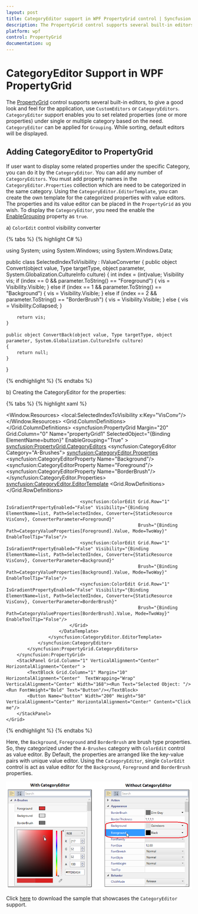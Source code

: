 ```yaml
---
layout: post
title: CategoryEditor support in WPF PropertyGrid control | Syncfusion
description: The PropertyGrid control supports several built-in editors, to give a good look and feel for the application using CustomEditors or CategoryEditors.
platform: wpf
control: PropertyGrid 
documentation: ug
---
```


# CategoryEditor Support in WPF PropertyGrid

The [PropertyGrid](https://www.syncfusion.com/wpf-ui-controls/propertygrid) control supports several built-in editors, to give a good look and feel for the application, use `CustomEditors` or `CategoryEditors`. `CategoryEditor` support enables you to set related properties (one or more properties) under single or multiple category based on the need. `CategoryEditor` can be applied for `Grouping`. While sorting, default editors will be displayed.

## Adding CategoryEditor to PropertyGrid

If user want to display some related properties under the specific Category, you can do it by the `CategoryEditor`. You can add any number of `CategoryEditors`. You must add property names in the `CategoryEditor.Properties` collection which are need to be categorized in the same category. Using the `CategoryEditor.EditorTemplate`, you can create the own template for the categorized properties with value editors. The properties and its value editor can be placed in the `PropertyGrid` as you wish. To display the `CategoryEditor`, you need the enable the [EnableGrouping](https://help.syncfusion.com/cr/wpf/Syncfusion.PropertyGrid.Wpf~Syncfusion.Windows.PropertyGrid.PropertyGrid~EnableGrouping.html) property as `true`.    

a) `ColorEdit` control visibility converter

{% tabs %}
{% highlight C# %}

using System;
using System.Windows;
using System.Windows.Data;

public class SelectedIndexToVisibility : IValueConverter
{
    public object Convert(object value, Type targetType, object parameter, System.Globalization.CultureInfo culture)
    {
        int index = (int)value;
        Visibility vis;
        if (index == 0 && parameter.ToString() == "Foreground")
        {
            vis = Visibility.Visible;
        }
        else if (index == 1 && parameter.ToString() == "Background")
        {
            vis = Visibility.Visible;
        }
        else if (index == 2 && parameter.ToString() == "BorderBrush")
        {
            vis = Visibility.Visible;
        }
        else
        {
            vis = Visibility.Collapsed;
        }

        return vis;
    }

    public object ConvertBack(object value, Type targetType, object parameter, System.Globalization.CultureInfo culture)
    {
        return null;
    }
}

{% endhighlight %}
{% endtabs %}
 
 b) Creating the CategoryEditor for the properties:

{% tabs %}
{% highlight xaml %}

<Window.Resources>
        <local:SelectedIndexToVisibility x:Key="VisConv"/>
</Window.Resources>
    <Grid>
        <Grid.ColumnDefinitions>
            <ColumnDefinition></ColumnDefinition>
            <ColumnDefinition Width="300"></ColumnDefinition>
        </Grid.ColumnDefinitions>
        <syncfusion:PropertyGrid Margin="20" Grid.Column="0" Name="propertyGrid1" SelectedObject="{Binding ElementName=button}" EnableGrouping="True" >
            <syncfusion:PropertyGrid.CategoryEditors>
                <syncfusion:CategoryEditor Category="A-Brushes">
                    <syncfusion:CategoryEditor.Properties>
                        <syncfusion:CategoryEditorProperty Name="Background"/>
                        <syncfusion:CategoryEditorProperty Name="Foreground"/>
                        <syncfusion:CategoryEditorProperty Name="BorderBrush"/>
                    </syncfusion:CategoryEditor.Properties>
                    <syncfusion:CategoryEditor.EditorTemplate>
                        <DataTemplate>
                            <Grid>
                                <Grid.RowDefinitions>
                                    <RowDefinition />
                                    <RowDefinition />
                                </Grid.RowDefinitions>
                                <ListBox BorderBrush="Transparent" x:Name="list" SelectedIndex="0">
                                    <StackPanel HorizontalAlignment="Center" Orientation="Horizontal">
                                        <TextBlock Text="Foreground" Margin="5" Width="80"/>
                                        <Rectangle Stroke="Black" Fill="{Binding Path=CategoryValueProperties[Foreground].Value, Mode=TwoWay}" Height="15" Width="25" Margin="5"/>
                                    </StackPanel>
                                    <StackPanel HorizontalAlignment="Center" Orientation="Horizontal">
                                        <TextBlock Text="Background" Margin="5" Width="80"/>
                                        <Rectangle Stroke="Black" x:Name="background" Fill="{Binding Path=CategoryValueProperties[Background].Value, Mode=TwoWay}" Height="15" Width="25" Margin="5" />
                                    </StackPanel>
                                    <StackPanel HorizontalAlignment="Center" Orientation="Horizontal">
                                        <TextBlock Text="BorderBrush" Margin="5" Width="80"/>
                                        <Rectangle Stroke="Black" Fill="{Binding Path=CategoryValueProperties[BorderBrush].Value, Mode=TwoWay}" Height="15" Width="25" Margin="5"/>
                                    </StackPanel>
                                </ListBox>
                                
                                <syncfusion:ColorEdit Grid.Row="1" IsGradientPropertyEnabled="False" Visibility="{Binding ElementName=list, Path=SelectedIndex, Converter={StaticResource VisConv}, ConverterParameter=Foreground}"
                                                      Brush="{Binding Path=CategoryValueProperties[Foreground].Value, Mode=TwoWay}" EnableToolTip="False"/>
                                <syncfusion:ColorEdit Grid.Row="1" IsGradientPropertyEnabled="False" Visibility="{Binding ElementName=list, Path=SelectedIndex, Converter={StaticResource VisConv}, ConverterParameter=Background}"
                                                      Brush="{Binding Path=CategoryValueProperties[Background].Value, Mode=TwoWay}" EnableToolTip="False"/>
                                <syncfusion:ColorEdit Grid.Row="1" IsGradientPropertyEnabled="False" Visibility="{Binding ElementName=list, Path=SelectedIndex, Converter={StaticResource VisConv}, ConverterParameter=BorderBrush}"
                                                      Brush="{Binding Path=CategoryValueProperties[BorderBrush].Value, Mode=TwoWay}" EnableToolTip="False"/>
                            </Grid>
                        </DataTemplate>
                    </syncfusion:CategoryEditor.EditorTemplate>
                </syncfusion:CategoryEditor>
            </syncfusion:PropertyGrid.CategoryEditors>
        </syncfusion:PropertyGrid>
        <StackPanel Grid.Column="1" VerticalAlignment="Center" HorizontalAlignment="Center" >
            <TextBlock Grid.Column="1" Margin="10" HorizontalAlignment="Center"  TextWrapping="Wrap" VerticalAlignment="Center" Width="168"><Run Text="Selected Object: "/><Run FontWeight="Bold" Text="Button"/></TextBlock>
            <Button Name="button" Width="200" Height="50" VerticalAlignment="Center" HorizontalAlignment="Center" Content="Click me"/>
        </StackPanel>
    </Grid>

{% endhighlight %}
{% endtabs %}

Here, the `Background`, `Foreground` and `BorderBrush` are brush type properties. So, they categorized under the `A-Brushes` category with `ColorEdit` control as value editor. By Default, the properties are arranged like the key-value pairs with unique value editor. Using the `CategoryEditor`, single `ColorEdit` control is act as value editor for the `Background`, `Foreground` and `BorderBrush` properties.

![PropertyGrid with CategoryEditor](CategoryEditor-support_images/CategoryEditor-support_img1.png)

Click [here](https://github.com/SyncfusionExamples/wpf-property-grid-examples/tree/master/Samples/PropertyGrid-CategoryEditor) to download the sample that showcases the `CategoryEditor` support. 